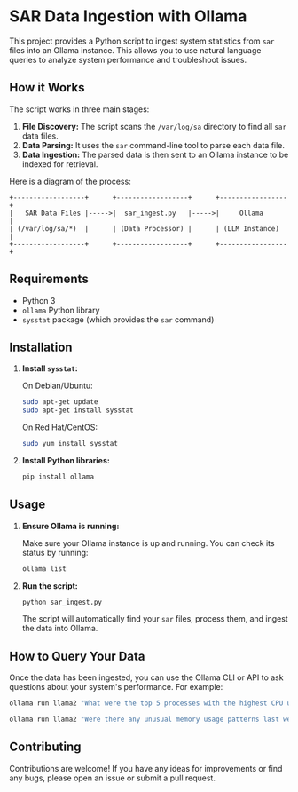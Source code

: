 # SAR Data Ingestion with Ollama

This project provides a Python script to ingest system statistics from `sar` files into an Ollama instance. This allows you to use natural language queries to analyze system performance and troubleshoot issues.

## How it Works

The script works in three main stages:

1.  **File Discovery:** The script scans the `/var/log/sa` directory to find all `sar` data files.
2.  **Data Parsing:** It uses the `sar` command-line tool to parse each data file.
3.  **Data Ingestion:** The parsed data is then sent to an Ollama instance to be indexed for retrieval.

Here is a diagram of the process:

```
+------------------+      +------------------+      +-----------------+
|   SAR Data Files |----->|  sar_ingest.py   |----->|     Ollama      |
| (/var/log/sa/*)  |      | (Data Processor) |      | (LLM Instance)  |
+------------------+      +------------------+      +-----------------+
```

## Requirements

*   Python 3
*   `ollama` Python library
*   `sysstat` package (which provides the `sar` command)

## Installation

1.  **Install `sysstat`:**

    On Debian/Ubuntu:
    ```bash
    sudo apt-get update
    sudo apt-get install sysstat
    ```

    On Red Hat/CentOS:
    ```bash
    sudo yum install sysstat
    ```

2.  **Install Python libraries:**
    ```bash
    pip install ollama
    ```

## Usage

1.  **Ensure Ollama is running:**

    Make sure your Ollama instance is up and running. You can check its status by running:
    ```bash
    ollama list
    ```

2.  **Run the script:**
    ```bash
    python sar_ingest.py
    ```

    The script will automatically find your `sar` files, process them, and ingest the data into Ollama.

## How to Query Your Data

Once the data has been ingested, you can use the Ollama CLI or API to ask questions about your system's performance. For example:

```bash
ollama run llama2 "What were the top 5 processes with the highest CPU usage yesterday?"
```

```bash
ollama run llama2 "Were there any unusual memory usage patterns last week?"
```

## Contributing

Contributions are welcome! If you have any ideas for improvements or find any bugs, please open an issue or submit a pull request.

